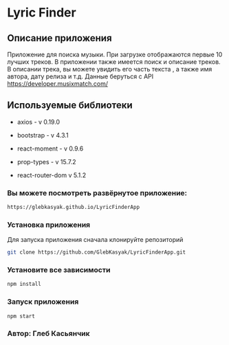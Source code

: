 ﻿#  Lyric Finder 

## Описание приложения

Приложение для поиска музыки. При загрузке отображаются первые 10 лучших треков. В приложении также имеется поиск и описание треков.
В описании трека, вы можете увидить его часть текста , а также имя автора, дату релиза и т.д.
Данные беруться с API https://developer.musixmatch.com/

## Используемые библиотеки

 - axios - v 0.19.0

 - bootstrap - v 4.3.1

 - react-moment - v 0.9.6

 - prop-types - v 15.7.2
	
 - react-router-dom v 5.1.2

### Вы можете посмотреть развёрнутое приложение:
 
```sh
https://glebkasyak.github.io/LyricFinderApp
```

### Установка приложения

Для запуска приложения сначала клонируйте репозиторий

```sh
git clone https://github.com/GlebKasyak/LyricFinderApp.git
```

### Установите все зависимости

```sh
npm install
```

### Запуск приложения

```sh
npm start
```

### Автор: Глеб Касьянчик
